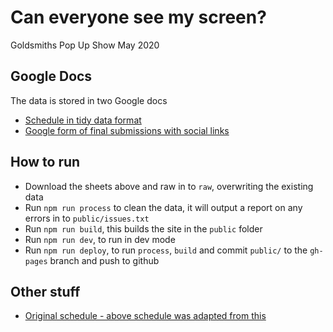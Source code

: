 # Can everyone see my screen?

Goldsmiths Pop Up Show May 2020

## Google Docs

The data is stored in two Google docs

- [Schedule in tidy data format](https://docs.google.com/spreadsheets/d/1PLsk6MgvP7PwRUIpnyXuSI-HxLkBr6F9IXe2yyzqILo/edit#gid=0)
- [Google form of final submissions with social links](https://docs.google.com/spreadsheets/d/1MhbU4lBGUuNYMPz77Qdo86Rlj-9H-kMq6R8a-a-I9Vc/edit)

## How to run

- Download the sheets above and raw in to `raw`, overwriting the existing data
- Run `npm run process` to clean the data, it will output a report on any errors in to `public/issues.txt`
- Run `npm run build`, this builds the site in the `public` folder
- Run `npm run dev`, to run in dev mode
- Run `npm run deploy`, to run `process`, `build` and commit `public/` to the `gh-pages` branch and push to github

## Other stuff

- [Original schedule - above schedule was adapted from this](https://docs.google.com/spreadsheets/d/1-e2Q15Gr9izaPOxXPwiRYBRzFk7TuVAJ8zNdh4h5P_E/edit?ts=5ec84caf#gid=0)
